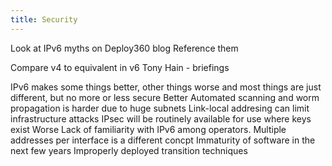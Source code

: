 ```yaml
---
title: Security
---
```


Look at IPv6 myths on Deploy360 blog
Reference them

Compare v4 to equivalent in v6
Tony Hain - briefings

IPv6 makes some things better, other things worse and most things are just different, but no more or less secure
Better
  Automated scanning and worm propagation is harder due to huge subnets
  Link-local addresing can limit infrastructure attacks
  IPsec will be routinely available for use where keys exist
Worse
  Lack of familiarity with IPv6 among operators.
  Multiple addresses per interface is a different concpt
  Immaturity of software in the next few years
  Improperly deployed transition techniques
